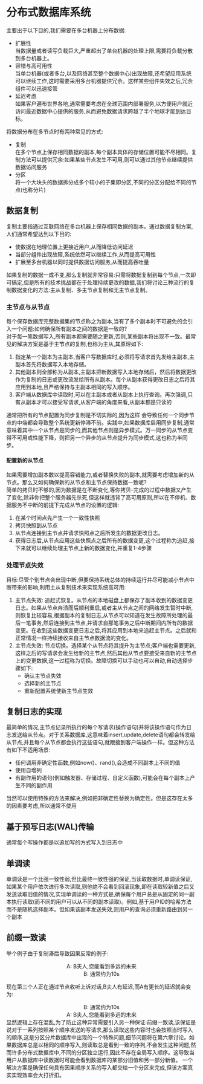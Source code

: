 # 分布式数据库系统

主要出于以下目的,我们需要在多台机器上分布数据:
- 扩展性  
  当数据量或者读写负载巨大,严重超出了单台机器的处理上限,需要将负载分散到多台机器上。
- 容错与高可用性  
  当单台机器(或者多台,以及网络甚至整个数据中心)出现故障,还希望应用系统可以继续工作,这时需要采用多台机器提供冗余。这样某些组件失效之后,冗余组件可以迅速接管
- 延迟考虑  
  如果客户遍布世界各地,通常需要考虑在全球范围内部署服务,以方便用户就近访问最近数据中心提供的服务,从而避免数据请求跨越了半个地球才能到达目标。  

将数据分布在多节点时有两种常见的方式:  
- 复制  
  在多个节点上保存相同数据的副本,每个副本具体的存储位置可能不尽相同。复制方法可以提供冗余:如果某些节点发生不可用,则可以通过其他节点继续提供数据访问服务
- 分区  
  将一个大块头的数据拆分成多个较小的子集即分区,不同的分区分配给不同的节点(也称分片)

## 数据复制
复制主要指通过互联网络在多台机器上保存相同数据的副本。通过数据复制方案,人们通常希望达到以下目的:
- 使数据在地理位置上更接近用户,从而降低访问延迟
- 当部分组件出现故障,系统依然可以继续工作,从而提高可用性
- 扩展至多台机器以同时提供数据访问服务,从而提高吞吐量

如果复制的数据一成不变,那么复制就非常容易:只需将数据复制到每个节点,一次即可搞定,但是所有的技术挑战都在于处理持续更改的数据,我们将讨论三种流行的复制数据变化的方法:主从复制、多主节点复制和无主节点复制。
### 主节点与从节点
每个保存数据库完整数据集的节点称之为副本,当有了多个副本时不可避免的会引入一个问题:如何确保所有副本之间的数据是一致的?  
对于每一笔数据写入,所有副本都需要随之更新,否则,某些副本将出现不一致。最常见的解决方案是基于主节点的复制,也称为主从,其原理如下:  
1. 指定某一个副本为主副本,当客户写数据库时,必须将写请求首先发给主副本,主副本首先将数据写入本地存储。  
2. 其他副本则全部称为从副本,主副本把新数据写入本地存储后，然后将数据更改作为复制的日志或更改流发给所有从副本。每个从副本获得更改日志之后将其应用到本地,且严格保持与主副本相同的写入顺序。  
3. 客户端从数据库中读取时,可以在主副本或者从副本上执行查询。再次强调,只有从副本才可以接受写请求,从客户端的角度来看,从副本都是只读的
   
通常把所有的节点配置为同步复制是不切实际的,因为这样 会导致任何一个同步节点的中端都会导致整个系统更新停滞不前。实践中,如果数据库启用同步复制,通常意味着其中一个从节点是同步的,而其他节点则是异步模式。万一同步的从节点变得不可用或性能下降，则把另一个异步的从节点提升为同步模式,这也称为半同步。
#### 配置新的从节点
如果需要增加副本数以提高容错能力,或者替换失败的副本,就需要考虑增加新的从节点。那么又如何确保新的从节点和主节点保持数据一致呢?  
简单的拷贝时不够的,因为数据是在不断变化,等你拷贝-完成的过程中数据又产生了变化,除非你把整个服务器先杀死,但这样就违背了高可用原则,所以在不停机、数据服务不中断的前提下完成从节点的设置的逻辑:
1. 在某个时间点先产生一个一致性快照
2. 拷贝快照到从节点
3. 从节点连接到主节点并请求快照点之后所发生的数据更改日志。
4. 获得日志后,从节点应用这些快照点之后所有的数据变更,这个过程称为追赶,接下来就可以继续处理主节点上新的数据变化,并重复1-4步骤
### 处理节点失效
目标:尽管个别节点会出现中断,但要保持系统总体的持续运行并尽可能减小节点中断带来的影响,利用主从复制技术来实现系统高可用:  
1. 主节点失效: 追赶式恢复。从节点的本地磁盘上都保存了副本收到的数据变更日志。如果从节点奔溃而后顺利重启,或者主从节点之间的网络发生暂时中断,则恢复比较容易,根据副本的复制日志,从节点可以知道在发生故障所处理的最后一笔事务,然后连接到主节点,并请求自那笔事务之后中断期间内所有的数据变更。在收到这些数据变更日志之后,将其应用到本地来追赶主节点。之后就和正常情况一样持续接收来自主节点数据流的变化。
2. 主节点失效: 节点切换。选择某个从节点将其提升为主节点;客户端也需要更新,这样之后的写请求会发生给新的主节点,然后其他从节点要接受来自新的主节点上的变更数据,这一过程称为切换。故障切换可以手动也可以自动,自动选择步骤如下:  
   - 确认主节点失效
   - 选择新的主节点
   - 重新配置系统使新主节点生效

## 复制日志的实现
最简单的情况,主节点记录所执行的每个写请求(操作语句)并将该操作语句作为日志发送给从节点。对于关系数据库,这意味着insert,update,delete语句都会转发给从节点,并且每个从节点都会执行这些语句,就跟接到客户端操作一样。但这种方法有如下不适用场景:
- 任何调用非确定性函数,例如now()、rand(),会造成不同副本上不同的值
- 使用自增列
- 有副作用的语句(例如触发器、存储过程、自定义函数),可能会在每个副本上产生不同的副作用
  
当然可以使用特殊的方法来解决,例如把非确定性替换为确定性。但是这存在太多的因素要考虑,所以通常不使用

## 基于预写日志(WAL)传输
通常每个写操作都是以追加写的方式写入到日志中

## 单调读
单调读是一个比强一致性弱,但比最终一致性强的保证,当读取数据时,单调读保证,如果某个用户依次进行多次读取,则他绝不会看到回滚现象,即在读取较新值之后又发送读取旧值的情况,实现单调读的一种方式是,确保每个用户总是从固定的同一副本执行读取(而不同的用户可以从不同的副本读取)。例如,基于用户ID的哈希方法而不是随机选择副本。但如果该副本发送失效,则用户的查询必须重新路由到另一个副本
## 前缀一致读
举个例子由于复制滞后导致因果反常的例子:  
<div align="center">
A: B夫人,您能看到多远的未来<br/>
B: 通常约为10s  
</div>

现在第三个人正在通过节点收听上诉对话,B夫人有延迟,而A有更长的延迟就会变为:  
<div align="center">
B: 通常约为10s  <br/>
A: B夫人,您能看到多远的未来

</div>
显然逻辑上存在混乱,为了防止这种异常需要引入另一种保证:前缀一致读,该保证是说对于一系列按照某个顺序发送的写请求,那么读取这些内容时也会按照当时写入的顺序,这是分区分片数据库中出现的一个特殊问题,细节问题将在第六章讨论。如果数据库总是以相同的顺序写入,则读取总是看到一致的序列,不会发生这种问题,然而许多分布式数据库中,不同的分区独立运行,因此不存在全局写入顺序。这导致当用户从数据库中读数据时可能会看到数据库的某部分旧值和另一部分新值。  
一个解决方案是确保任何具有因果顺序关系的写入都交给一个分区来完成,但该方案真实实现效率会大打折扣。